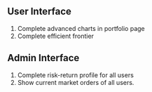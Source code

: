 ## User Interface
1. Complete advanced charts in portfolio page
2. Complete efficient frontier

## Admin Interface
1. Complete risk-return profile for all users
2. Show current market orders of all users.
